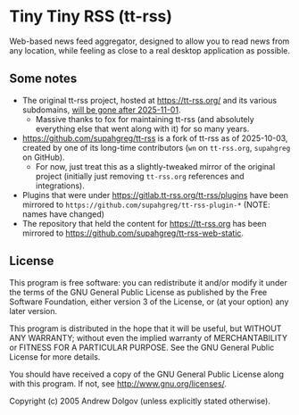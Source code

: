 Tiny Tiny RSS (tt-rss)
======================

Web-based news feed aggregator, designed to allow you to read news from
any location, while feeling as close to a real desktop application as possible.

## Some notes

* The original tt-rss project, hosted at https://tt-rss.org/ and its various subdomains, [will be gone after 2025-11-01](https://community.tt-rss.org/t/the-end-of-tt-rss-org/7164).
  * Massive thanks to fox for maintaining tt-rss (and absolutely everything else that went along with it) for so many years.
* https://github.com/supahgreg/tt-rss is a fork of tt-rss as of 2025-10-03, created by one of its long-time contributors (`wn` on `tt-rss.org`, `supahgreg` on GitHub).
  * For now, just treat this as a slightly-tweaked mirror of the original project (initially just removing `tt-rss.org` references and integrations).
* Plugins that were under https://gitlab.tt-rss.org/tt-rss/plugins have been mirrored to `https://github.com/supahgreg/tt-rss-plugin-*` (NOTE: names have changed)
* The repository that held the content for https://tt-rss.org has been mirrored to https://github.com/supahgreg/tt-rss-web-static.

## License

This program is free software: you can redistribute it and/or modify
it under the terms of the GNU General Public License as published by
the Free Software Foundation, either version 3 of the License, or
(at your option) any later version.

This program is distributed in the hope that it will be useful,
but WITHOUT ANY WARRANTY; without even the implied warranty of
MERCHANTABILITY or FITNESS FOR A PARTICULAR PURPOSE.  See the
GNU General Public License for more details.

You should have received a copy of the GNU General Public License
along with this program.  If not, see <http://www.gnu.org/licenses/>.

Copyright (c) 2005 Andrew Dolgov (unless explicitly stated otherwise).
